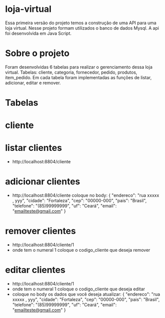 # loja-virtual
Essa primeira versão do projeto temos a construção de uma API para uma loja virtual. Nesse projeto formam utilizados o banco de dados Mysql. A api foi desenvolvida em Java Script.

# Sobre o projeto
Foram desenvolvidas 6 tabelas para realizar o gerenciamento dessa loja virtual. Tabelas: cliente, categoria, fornecedor, pedido, produtos, item_pedido. Em cada tabela foram implementadas as funções de listar, adicionar, editar e remover. 

# Tabelas
# cliente
# listar clientes
- http://localhost:8804/cliente
# adicionar clientes
- http://localhost:8804/cliente
  coloque no body:
  {
        "endereco": "rua xxxxx , yyy",
        "cidade": "Fortaleza",
        "cep": "00000-000",
        "pais": "Brasil",
        "telefone": "(85)99999999",
        "uf": "Ceará",
        "email": "emailteste@gmail.com"
    }
# remover clientes
- http://localhost:8804/cliente/1
- onde tem o numeral 1 coloque o codigo_cliente que deseja remover
# editar clientes 
- http://localhost:8804/cliente/1
- onde tem o numeral 1 coloque o codigo_cliente que deseja editar
- coloque no body os dados que você deseja atualizar:
  {
        "endereco": "rua  xxxxx , yyy",
        "cidade": "Fortaleza",
        "cep": "00000-000",
        "pais": "Brasil",
        "telefone": "(85)99999999",
        "uf": "Ceará",
        "email": "emailteste@gmail.com"
    }
